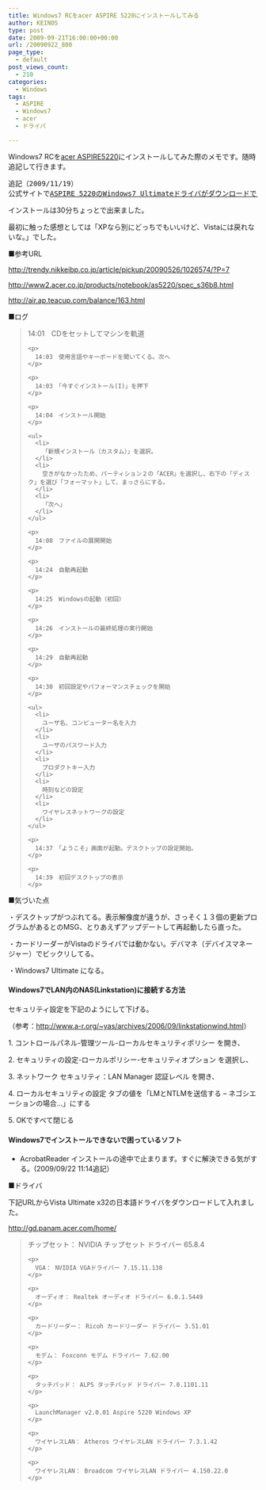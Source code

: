 ```yaml
---
title: Windows7 RCをacer ASPIRE 5220にインストールしてみる
author: KEINOS
type: post
date: 2009-09-21T16:00:00+00:00
url: /20090922_800
page_type:
  - default
post_views_count:
  - 210
categories:
  - Windows
tags:
  - ASPIRE
  - Windows7
  - acer
  - ドライバ

---
```

<div class="section">
  <p>
    Windows7 RCを<a href="http://www2.acer.co.jp/products/notebook/as5220/spec_s36b8.html" target="_blank">acer ASPIRE5220</a>にインストールしてみた際のメモです。随時追記して行きます。
  </p>
  
  <pre>
追記（2009/11/19）
公式サイトで<a href="http://global-download.acer.com/Step5.aspx?Step1=Notebook&#038;Step2=Aspire&#038;Step3=Aspire%205220&#038;BC=Acer&#038;SC=AAP_3&#038;LC=ja&#038;OS=702&#038;FS=O01&#038;Category=DRIVER" target="_blank">ASPIRE 5220のWindows7 Ultimateドライバがダウンロードできる</a>ようになりました。
</pre>
  
  <p>
    インストールは30分ちょっとで出来ました。
  </p>
  
  <p>
    最初に触った感想としては「XPなら別にどっちでもいいけど、Vistaには戻れないな。」でした。
  </p>
  
  <p>
    ■参考URL
  </p>
  
  <p>
    <a href="http://trendy.nikkeibp.co.jp/article/pickup/20090526/1026574/?P=7" target="_blank">http://trendy.nikkeibp.co.jp/article/pickup/20090526/1026574/?P=7</a>
  </p>
  
  <p>
    <a href="http://www2.acer.co.jp/products/notebook/as5220/spec_s36b8.html" target="_blank">http://www2.acer.co.jp/products/notebook/as5220/spec_s36b8.html</a>
  </p>
  
  <p>
    <a href="http://air.ap.teacup.com/balance/163.html" target="_blank">http://air.ap.teacup.com/balance/163.html</a>
  </p>
  
  <p>
    ■ログ
  </p>
  
  <blockquote>
    <p>
      14:01　CDをセットしてマシンを軌道
    </p>
    
    <p>
      14:03　使用言語やキーボードを聞いてくる。次へ
    </p>
    
    <p>
      14:03　「今すぐインストール(I)」を押下
    </p>
    
    <p>
      14:04　インストール開始
    </p>
    
    <ul>
      <li>
        「新規インストール（カスタム）」を選択。
      </li>
      <li>
        空きがなかったため、パーティション２の「ACER」を選択し、右下の「ディスク」を選び「フォーマット」して、まっさらにする。
      </li>
      <li>
        「次へ」
      </li>
    </ul>
    
    <p>
      14:08　ファイルの展開開始
    </p>
    
    <p>
      14:24　自動再起動
    </p>
    
    <p>
      14:25　Windowsの起動（初回）
    </p>
    
    <p>
      14:26　インストールの最終処理の実行開始
    </p>
    
    <p>
      14:29　自動再起動
    </p>
    
    <p>
      14:30　初回設定やパフォーマンスチェックを開始
    </p>
    
    <ul>
      <li>
        ユーザ名、コンピューター名を入力
      </li>
      <li>
        ユーザのパスワード入力
      </li>
      <li>
        プロダクトキー入力
      </li>
      <li>
        時刻などの設定
      </li>
      <li>
        ワイヤレスネットワークの設定
      </li>
    </ul>
    
    <p>
      14:37　「ようこそ」画面が起動。デスクトップの設定開始。
    </p>
    
    <p>
      14:39　初回デスクトップの表示
    </p>
  </blockquote>
  
  <p>
    ■気づいた点
  </p>
  
  <p>
    ・デスクトップがつぶれてる。表示解像度が違うが、さっそく１３個の更新プログラムがあるとのMSG、とりあえずアップデートして再起動したら直った。
  </p>
  
  <p>
    ・カードリーダーがVistaのドライバでは動かない。デバマネ（デバイスマネージャー）でビックリしてる。
  </p>
  
  <p>
    ・Windows7 Ultimate になる。
  </p>
  
  <h4 id="outline__1">
    Windows7でLAN内のNAS(Linkstation)に接続する方法
  </h4>
  
  <p>
    セキュリティ設定を下記のようにして下げる。
  </p>
  
  <p>
    （参考：<a href="http://www.a-r.org/~yas/archives/2006/09/linkstationwind.html" target="_blank">http://www.a-r.org/~yas/archives/2006/09/linkstationwind.html</a>）
  </p>
  
  <p>
    1. コントロールパネル-管理ツール-ローカルセキュリティポリシー を開き、
  </p>
  
  <p>
    2. セキュリティの設定-ローカルポリシー-セキュリティオプション を選択し、
  </p>
  
  <p>
    3. ネットワーク セキュリティ：LAN Manager 認証レベル を開き、
  </p>
  
  <p>
    4. ローカルセキュリティの設定 タブの値を「LMとNTLMを送信する &#8211; ネゴシエーションの場合…」にする
  </p>
  
  <p>
    5. OKですべて閉じる
  </p>
  
  <h4 id="outline__2">
    Windows7でインストールできないで困っているソフト
  </h4>
  
  <ul>
    <li>
      AcrobatReader インストールの途中で止まります。すぐに解決できる気がする。(2009/09/22 11:14追記）
    </li>
  </ul>
  
  <p>
    ■ドライバ
  </p>
  
  <p>
    下記URLからVista Ultimate x32の日本語ドライバをダウンロードして入れました。
  </p>
  
  <p>
    <a href="http://gd.panam.acer.com/home/" target="_blank">http://gd.panam.acer.com/home/</a>
  </p>
  
  <blockquote>
    <p>
      チップセット： NVIDIA チップセット ドライバー 65.8.4
    </p>
    
    <p>
      VGA： NVIDIA VGAドライバー 7.15.11.138
    </p>
    
    <p>
      オーディオ： Realtek オーディオ ドライバー 6.0.1.5449
    </p>
    
    <p>
      カードリーダー： Ricoh カードリーダー ドライバー 3.51.01
    </p>
    
    <p>
      モデム： Foxconn モデム ドライバー 7.62.00
    </p>
    
    <p>
      タッチパッド： ALPS タッチパッド ドライバー 7.0.1101.11
    </p>
    
    <p>
      LaunchManager v2.0.01 Aspire 5220 Windows XP
    </p>
    
    <p>
      ワイヤレスLAN： Atheros ワイヤレスLAN ドライバー 7.3.1.42
    </p>
    
    <p>
      ワイヤレスLAN： Broadcom ワイヤレスLAN ドライバー 4.150.22.0
    </p>
  </blockquote>
</div>